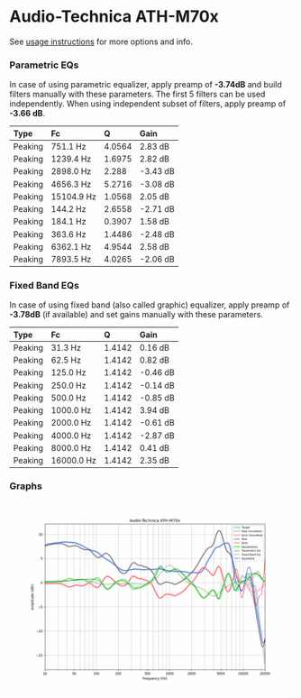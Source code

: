 # Audio-Technica ATH-M70x
See [usage instructions](https://github.com/jaakkopasanen/AutoEq#usage) for more options and info.

### Parametric EQs
In case of using parametric equalizer, apply preamp of **-3.74dB** and build filters manually
with these parameters. The first 5 filters can be used independently.
When using independent subset of filters, apply preamp of **-3.66 dB**.

| Type    | Fc         |      Q | Gain     |
|:--------|:-----------|:-------|:---------|
| Peaking | 751.1 Hz   | 4.0564 | 2.83 dB  |
| Peaking | 1239.4 Hz  | 1.6975 | 2.82 dB  |
| Peaking | 2898.0 Hz  | 2.288  | -3.43 dB |
| Peaking | 4656.3 Hz  | 5.2716 | -3.08 dB |
| Peaking | 15104.9 Hz | 1.0568 | 2.05 dB  |
| Peaking | 144.2 Hz   | 2.6558 | -2.71 dB |
| Peaking | 184.1 Hz   | 0.3907 | 1.58 dB  |
| Peaking | 363.6 Hz   | 1.4486 | -2.48 dB |
| Peaking | 6362.1 Hz  | 4.9544 | 2.58 dB  |
| Peaking | 7893.5 Hz  | 4.0265 | -2.06 dB |

### Fixed Band EQs
In case of using fixed band (also called graphic) equalizer, apply preamp of **-3.78dB**
(if available) and set gains manually with these parameters.

| Type    | Fc         |      Q | Gain     |
|:--------|:-----------|:-------|:---------|
| Peaking | 31.3 Hz    | 1.4142 | 0.16 dB  |
| Peaking | 62.5 Hz    | 1.4142 | 0.82 dB  |
| Peaking | 125.0 Hz   | 1.4142 | -0.46 dB |
| Peaking | 250.0 Hz   | 1.4142 | -0.14 dB |
| Peaking | 500.0 Hz   | 1.4142 | -0.85 dB |
| Peaking | 1000.0 Hz  | 1.4142 | 3.94 dB  |
| Peaking | 2000.0 Hz  | 1.4142 | -0.61 dB |
| Peaking | 4000.0 Hz  | 1.4142 | -2.87 dB |
| Peaking | 8000.0 Hz  | 1.4142 | 0.41 dB  |
| Peaking | 16000.0 Hz | 1.4142 | 2.35 dB  |

### Graphs
![](./Audio-Technica%20ATH-M70x.png)
